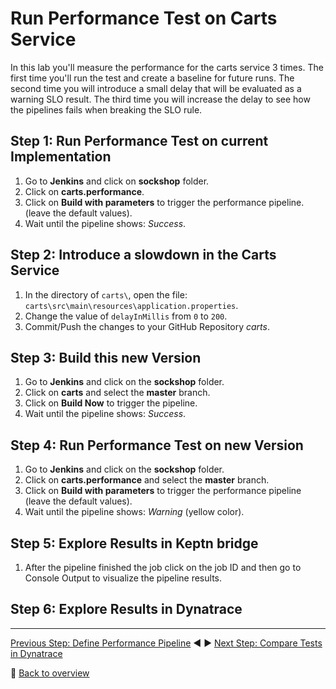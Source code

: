 # Run Performance Test on Carts Service

In this lab you'll measure the performance for the carts service 3 times. The first time you'll run the test and create a baseline for future runs. The second time you will introduce a small delay that will be evaluated as a warning SLO result. The third time you will increase the delay to see how the pipelines fails when breaking the SLO rule.

## Step 1: Run Performance Test on current Implementation

1. Go to  **Jenkins** and click on **sockshop** folder.
1. Click on **carts.performance**.
1. Click on **Build with parameters** to trigger the performance pipeline. (leave the default values).
1. Wait until the pipeline shows: *Success*.

## Step 2: Introduce a slowdown in the Carts Service

1. In the directory of `carts\`, open the file: `carts\src\main\resources\application.properties`.
1. Change the value of `delayInMillis` from `0` to `200`.
1. Commit/Push the changes to your GitHub Repository *carts*.

## Step 3: Build this new Version

1. Go to **Jenkins** and click on the **sockshop** folder.
1. Click on **carts** and select the **master** branch.
2. Click on **Build Now** to trigger the pipeline. 
3. Wait until the pipeline shows: *Success*.

## Step 4: Run Performance Test on new Version

1. Go to **Jenkins** and click on the **sockshop** folder.
1. Click on **carts.performance** and select the **master** branch.  
1. Click on **Build with parameters** to trigger the performance pipeline (leave the default values).
2. Wait until the pipeline shows: *Warning* (yellow color).


## Step 5: Explore Results in Keptn bridge

1. After the pipeline finished the job click on the job ID and then go to Console Output to visualize the pipeline results.


## Step 6: Explore Results in Dynatrace


---

[Previous Step: Define Performance Pipeline](../04_Define_Performance_Pipeline) :arrow_backward: :arrow_forward: [Next Step: Compare Tests in Dynatrace](../06_Compare_Tests_in_Dynatrace)

:arrow_up_small: [Back to overview](../)
